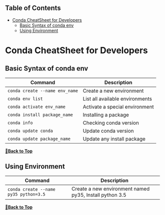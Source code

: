 ## Table of Contents

- [Conda CheatSheet for Developers](#conda-cheatsheet-for-developers)
  - [Basic Syntax of conda env](#basic-syntax-of-conda-env)
  - [Using Environment](#using-environment)

# Conda CheatSheet for Developers

## Basic Syntax of conda env

| Command                         | Description                         |
| ------------------------------- | ----------------------------------- |
| `conda create --name env_name`  | Create a new environment            |
| `conda env list`                | List all available environments     |
| `conda activate env_name`       | Activate a special environment      |
| `conda install package_name`    | Installing a package                |
| `conda info`                    | Checking conda version              |
| `conda update conda`            | Update conda version                |
| `conda update package_name`     | Update any install package          |

**[🔼Back to Top](#table-of-contents)**

## Using Environment

| Command                                | Description                                             |
| -------------------------------------- | ------------------------------------------------------- |
| `conda create --name py35 python=3.5`  | Create a new environment named py35, Install python 3.5 |

**[🔼Back to Top](#table-of-contents)**
